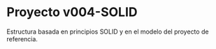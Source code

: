# Proyecto v004-SOLID

Estructura basada en principios SOLID y en el modelo del proyecto de referencia.
